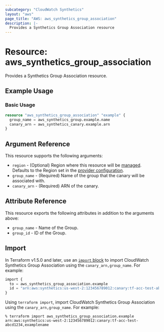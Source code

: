 ```yaml
---
subcategory: "CloudWatch Synthetics"
layout: "aws"
page_title: "AWS: aws_synthetics_group_association"
description: |-
  Provides a Synthetics Group Association resource
---
```


# Resource: aws_synthetics_group_association

Provides a Synthetics Group Association resource.

## Example Usage

### Basic Usage

```terraform
resource "aws_synthetics_group_association" "example" {
  group_name = aws_synthetics_group.example.name
  canary_arn = aws_synthetics_canary.example.arn
}
```

## Argument Reference

This resource supports the following arguments:

* `region` - (Optional) Region where this resource will be [managed](https://docs.aws.amazon.com/general/latest/gr/rande.html#regional-endpoints). Defaults to the Region set in the [provider configuration](https://registry.terraform.io/providers/hashicorp/aws/latest/docs#aws-configuration-reference).
* `group_name` - (Required) Name of the group that the canary will be associated with.
* `canary_arn` - (Required) ARN of the canary.

## Attribute Reference

This resource exports the following attributes in addition to the arguments above:

* `group_name` - Name of the Group.
* `group_id` - ID of the Group.

## Import

In Terraform v1.5.0 and later, use an [`import` block](https://developer.hashicorp.com/terraform/language/import) to import CloudWatch Synthetics Group Association using the `canary_arn,group_name`. For example:

```terraform
import {
  to = aws_synthetics_group_association.example
  id = "arn:aws:synthetics:us-west-2:123456789012:canary:tf-acc-test-abcd1234,examplename"
}
```

Using `terraform import`, import CloudWatch Synthetics Group Association using the `canary_arn,group_name`. For example:

```console
% terraform import aws_synthetics_group_association.example arn:aws:synthetics:us-west-2:123456789012:canary:tf-acc-test-abcd1234,examplename
```
